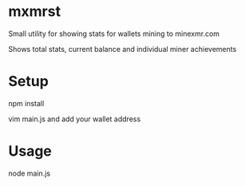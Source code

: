 # mxmrst
Small utility for showing stats for wallets mining to minexmr.com

Shows total stats, current balance and individual miner achievements

# Setup
npm install

vim main.js and add your wallet address

# Usage
node main.js

